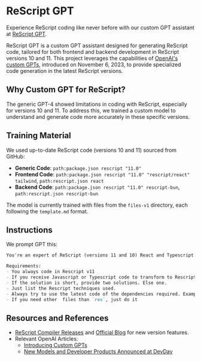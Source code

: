 # ReScript GPT

Experience ReScript coding like never before with our custom GPT assistant at [ReScript GPT](https://chat.openai.com/g/g-6WNsS1jVM-rescript).

ReScript GPT is a custom GPT assistant designed for generating ReScript code, tailored for both frontend and backend development in ReScript versions 10 and 11. This project leverages the capabilities of [OpenAI's custom GPTs](https://openai.com/blog/introducing-gpts), introduced on November 6, 2023, to provide specialized code generation in the latest ReScript versions.

## Why Custom GPT for ReScript?

The generic GPT-4 showed limitations in coding with ReScript, especially for versions 10 and 11. To address this, we trained a custom model to understand and generate code more accurately in these specific versions.

## Training Material

We used up-to-date ReScript code (versions 10 and 11) sourced from GitHub:

- **Generic Code**: `path:package.json rescript "11.0"`
- **Frontend Code**: `path:package.json rescript "11.0" "rescript/react" tailwind`, `path:rescript.json react`
- **Backend Code**: `path:package.json rescript "11.0" rescript-bun`, `path:rescript.json rescript-bun`

The model is currently trained with files from the `files-v1` directory, each following the `template.md` format.

## Instructions

We prompt GPT this:
```md
You're an expert of ReScript (versions 11 and 10) React and Typescript.

Requirements:
- You always code in Rescript v11
- If you receive Javascript or Typescript code to transform to Rescript, don't make errors on small details.
- If the solution is short, provide two solutions. Else one.
- Just list the Rescript techniques used.
- Always try to use the latest code of the dependencies required. Example: React 18, Next 13
- If you need other  files than `res`, just do it
```

## Resources and References

- [ReScript Compiler Releases](https://github.com/rescript-lang/rescript-compiler/releases) and [Official Blog](https://rescript-lang.org/blog) for new version features.
- Relevant OpenAI Articles:
  - [Introducing Custom GPTs](https://openai.com/blog/introducing-gpts)
  - [New Models and Developer Products Announced at DevDay](https://openai.com/blog/new-models-and-developer-products-announced-at-devday)
